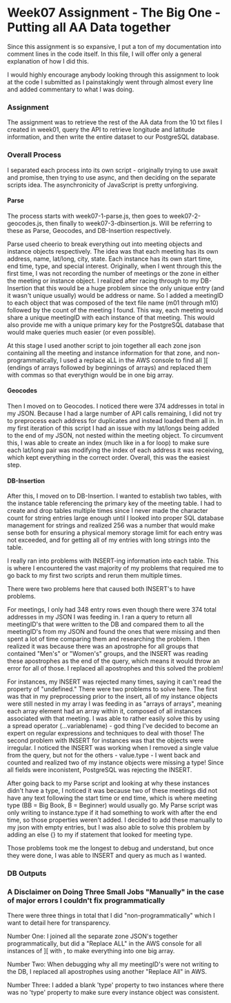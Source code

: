 # Week07 Assignment - The Big One - Putting all AA Data together

Since this assignment is so expansive, I put a ton of my documentation into comment lines in the code itself. In this file, I will offer only a general explanation of how I did this. 

I would highly encourage anybody looking through this assignment to look at the code I submitted as I painstakingly went through almost every line and added commentary to what I was doing. 

### Assignment

The assignment was to retrieve the rest of the AA data from the 10 txt files I created in week01, query the API to retrieve longitude and latitude information, and then write the entire dataset to our PostgreSQL database. 

### Overall Process

I separated each process into its own script - originally trying to use await and promise, then trying to use async, and then deciding on the separate scripts idea. The asynchronicity of JavaScript is pretty unforgiving. 

#### Parse

The process starts with week07-1-parse.js, then goes to week07-2-geocodes.js, then finally to week07-3-dbinsertion.js. Will be referring to these as Parse, Geocodes, and DB-Insertion respectively. 

Parse used cheerio to break everything out into meeting objects and instance objects respectively. The idea was that each meeting has its own address, name, lat/long, city, state. Each instance has its own start time, end time, type, and special interest. Originally, when I went through this the first time, I was not recording the number of meetings or the zone in either the meeting or instance object. I realized after racing through to my DB-Insertion that this would be a huge problem since the only unique entry (and it wasn't unique usually) would be address or name. So I added a meetingID to each object that was composed of the text file name (m01 through m10) followed by the count of the meeting I found. This way, each meeting would share a unique meetingID with each instance of that meeting. This would also provide me with a unique primary key for the PostgreSQL database that would make queries much easier (or even possible).

At this stage I used another script to join together all each zone json containing all the meeting and instance information for that zone, and non-programmatically, I used a replace aLL in the AWS console to find all ][ (endings of arrays followed by beginnings of arrays) and replaced them with commas so that everythign would be in one big array. 


#### Geocodes
Then I moved on to Geocodes. I noticed there were 374 addresses in total in my JSON. Because I had a large number of API calls remaining, I did not try to preprocess each address for duplicates and instead loaded them all in. In my first iteration of this script I had an issue with my lat/longs being added to the end of my JSON, not nested within the meeting object. To circumvent this, I was able to create an index (much like in a for loop) to make sure each lat/long pair was modifying the index of each address it was receiving, which kept everything in the correct order. Overall, this was the easiest step. 


#### DB-Insertion
After this, I moved on to DB-Insertion. I wanted to establish two tables, with the instance table referencing the primary key of the meeting table. I had to create and drop tables multiple times since I never made the character count for string entries large enough until I looked into proper SQL database management for strings and realized 256 was a number that would make sense both for ensuring a physical memory storage limit for each entry was not exceeded, and for getting all of my entries with long strings into the table. 

I really ran into problems with INSERT-ing information into each table. This is where I encountered the vast majority of my problems that required me to go back to my first two scripts and rerun them multiple times.

There were two problems here that caused both INSERT's to have problems. 

For meetings, I only had 348 entry rows even though there were 374 total addresses in my JSON I was feeding in. I ran a query to return all meetingID's that were written to the DB and compared them to all the meetingID's from my JSON and found the ones that were missing and then spent a lot of time comparing them and researching the problem. I then realized it was because there was an apostrophe for all groups that contained "Men's" or "Women's" groups, and the INSERT was reading these apostrophes as the end of the query, which means it would throw an error for all of those. I replaced all apostrophes and this solved the problem!

For instances, my INSERT was rejected many times, saying it can't read the property of "undefined." There were two problems to solve here. The first was that in my preprocessing prior to the insert, all of my instance objects were still nested in my array I was feeding in as "arrays of arrays", meaning each array element had an array within it, composed of all instances associated with that meeting. I was able to rather easily solve this by using a spread operator (...variablename) - god thing I've decided to become an expert on regular expressions and techniques to deal with those! The second problem with INSERT for instances was that the objects were irregular. I noticed the INSERT was working when I removed a single value from the query, but not for the others - value.type - I went back and counted and realized two of my instance objects were missing a type! Since all fields were inconistent, PostgreSQL was rejecting the INSERT. 

After going back to my Parse script and looking at why these instances didn't have a type, I noticed it was because two of these meetings did not have any text following the start time or end time, which is where meeting type (BB = Big Book, B = Beginner) would usually go. My Parse script was only writing to instance.type if it had something to work with after the end time, so those properties weren't added. I decided to add these manually to my json with empty entries, but I was also able to solve this problem by adding an else {} to my if statement that looked for meeting type. 

Those problems took me the longest to debug and understand, but once they were done, I was able to INSERT and query as much as I wanted. 

### DB Outputs




### A Disclaimer on Doing Three Small Jobs "Manually" in the case of major errors I couldn't fix programmatically

There were three things in total that I did "non-programmatically" which I want to detail here for transparency. 

Number One: I joined all the separate zone JSON's together programmatically, but did a "Replace ALL" in the AWS console for all instances of ][ with , to make everything into one big array. 

Number Two: When debugging why all my meetingID's were not writing to the DB, I replaced all apostrophes using another "Replace All" in AWS. 

Number Three: I added a blank 'type' property to two instances where there was no 'type' property to make sure every instance object was consistent. 
